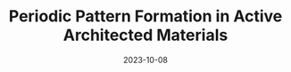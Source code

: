 ---
title: "Periodic Pattern Formation in Active Architected Materials"
collection: talks
type: "Society of Engineering Sciences Conference"
permalink: /talks/T8_SES_2023
venue: "Hyatt"
date: 2023-10-08 #"October 8 - 11, 2023"
location: "Minneapolis, Minnesota, US"
---
